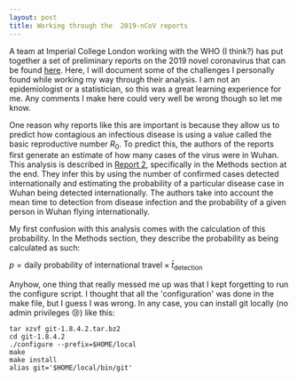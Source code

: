 ```yaml
---
layout: post
title: Working through the  2019-nCoV reports
---
```


A team at Imperial College London working with the WHO (I think?) has put together a set of preliminary reports on the 2019 novel coronavirus that can be found [here](https://www.imperial.ac.uk/mrc-global-infectious-disease-analysis/news--wuhan-coronavirus/). Here, I will document some of the challenges I personally found while working my way through their analysis. I am not an epidemiologist or a statistician, so this was a great learning experience for me. Any comments I make here could very well be wrong though so let me know.

One reason why reports like this are important is because they allow us to predict how contagious an infectious disease is using a value called the basic reproductive number $R_0$. To predict this, the authors of the reports first generate an estimate of how many cases of the virus were in Wuhan. This analysis is described in [Report 2](https://www.imperial.ac.uk/media/imperial-college/medicine/sph/ide/gida-fellowships/2019-nCoV-outbreak-report-22-01-2020.pdf), specifically in the Methods section at the end. They infer this by using the number of confirmed cases detected internationally and estimating the probability of a particular disease case in Wuhan being detected internationally. The authors take into account the mean time to detection from disease infection and the probability of a given person in Wuhan flying internationally.

My first confusion with this analysis comes with the calculation of this probability. In the Methods section, they describe the probability as being calculated as such:

$p = \text{daily probability of international travel} \times \bar{t}_{\text{detection}}$
 


Anyhow, one thing that really messed me up was that I kept forgetting to run the configure script. I thought that all the 'configuration' was done in the make file, but I guess I was wrong. In any case, you can install git locally (no admin privileges :cry:) like this:

    tar xzvf git-1.8.4.2.tar.bz2
    cd git-1.8.4.2
    ./configure --prefix=$HOME/local
    make
    make install
    alias git='$HOME/local/bin/git'
